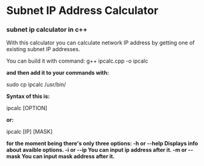 # Subnet IP Address Calculator
### subnet ip calculator in c++

With this calculator you can calculate network IP address by getting one of existing subnet IP addresses.

You can build it with command: 
g++ ipcalc.cpp -o ipcalc

**and then add it to your commands with:**

sudo cp ipcalc /usr/bin/

**Syntax of this is:**

ipcalc [OPTION]

**or:**

ipcalc [IP] [MASK]

**for the moment being there's only three options: 
-h or --help      Displays info about avaible options.
-i or --ip        You can input ip address after it.
-m or --mask      You can input mask address after it.**
